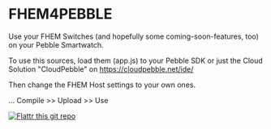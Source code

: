 FHEM4PEBBLE
========

Use your FHEM Switches (and hopefully some coming-soon-features, too) on your Pebble Smartwatch.

To use this sources, load them (app.js) to your Pebble SDK or just the Cloud Solution "CloudPebble" on https://cloudpebble.net/ide/

Then change the FHEM Host settings to your own ones.

... Compile >> Upload >> Use

 [![Flattr this git repo](http://api.flattr.com/button/flattr-badge-large.png)](https://flattr.com/submit/auto?user_id=_wolf_&url=https://github.com/re4jh/fhem4pebble&title=re4jh/fhem4pebble&language=&tags=github&category=software)
